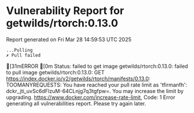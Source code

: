 # Vulnerability Report for getwilds/rtorch:0.13.0

Report generated on Fri Mar 28 14:59:53 UTC 2025

    ...Pulling
    ✗ Pull failed
[31mERROR  [0m Status: failed to get image getwilds/rtorch:0.13.0: failed to pull image getwilds/rtorch:0.13.0: GET https://index.docker.io/v2/getwilds/rtorch/manifests/0.13.0: TOOMANYREQUESTS: You have reached your pull rate limit as 'tfirmanfh': dckr_jti_uvSc6dFlzuM-64CLnjg7q3tgfpw=. You may increase the limit by upgrading. https://www.docker.com/increase-rate-limit, Code: 1 
Error generating all vulnerabilities report. Please try again later.
